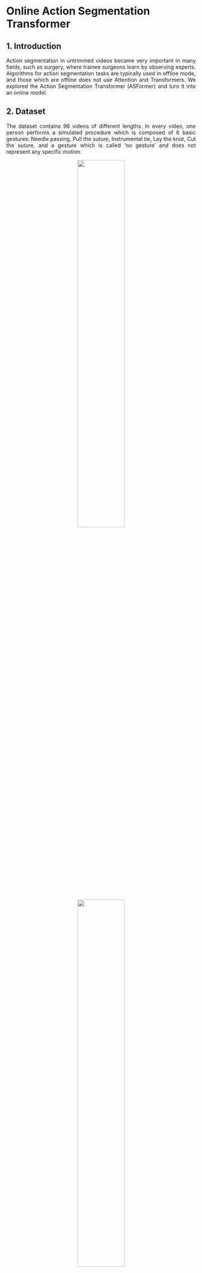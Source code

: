 # Online Action Segmentation Transformer

## 1. Introduction
<p align="justify">
Action segmentation in untrimmed videos became very important in many fields, such as surgery, where trainee surgeons learn by observing experts.
Algorithms for action segmentation tasks are typically used in offline mode, and those which are offline does not use Attention and Transformers.
We explored the Action Segmentation Transformer (ASFormer) and turn it into an online model.
</p>

## 2. Dataset
<p align="justify">
The dataset contains 96 videos of different lengths. In every video, one person performs a simulated procedure which is composed of 6 basic gestures: Needle passing, Pull the suture, Instrumental tie, Lay the knot, Cut the suture, and a gesture which is called ‘no gesture’ and does not represent any specific motion.
</p>

<p align="center" width="100%">
    <img width="50%" src="https://user-images.githubusercontent.com/30556126/224326369-a57a9865-c539-4418-823c-2f0e0c1f0ba1.png">
</p>

<p align="center" width="100%">
    <img width="50%" src="https://user-images.githubusercontent.com/30556126/224329116-f08bbe8e-38dc-433c-82e9-fd368e8c6643.png">
</p>

## 3. Architecture
### 3.1. Architecture Description
<p align="justify"> 
ASFormer is a transformer-based architecture designed specifically for action segmentation tasks. While transformers have had significant breakthroughs in natural language processing, they have been less commonly used for video tasks, especially with action segmentation tasks. The challenges in action segmentation tasks that ASFormer aims to address are:

- **Lack of inductive biases** - Usually, transformer models requires a lot of data in order to achieve good results, and the action segmentation task is known for its small-size datasets, which causes the lack of inductive bias. To address this issue, additional temporal convolutions were applied (Dilated Conv) in each layer used as inductive priors, utilizing the temporal structure of the problem.
- **Difficulty in forming effective representations** - Due to the long input sequence. Hierarchical self-attention and cross-attention layers were used to address this issue. This representation captures global and local representations, enables high convergence, and reduces total space and time complexity.
- **Does not meet the refinement demand of the action segmentation task** - To address this issue, additional decoders were added. Each decoder uses a cross-attention mechanism to bring in information from the last encoder/decoder.
</p>

<p align="center" width="100%">
    <img width="80%" src="https://user-images.githubusercontent.com/30556126/224336960-c47f50ff-6883-40ba-bac5-7813958d86bb.png">
</p>

## 3.2. Our Adaptation
<p align="justify">
In the original ASFormer, information sharing between frames only occurs through hierarchical self/cross attention. To achieve the online property, and ensure that only future data within a specific window is considered, we zero out all neighboring frames found after the future window.
</p>

<p align="center" width="100%">
    <img width="70%" src="https://user-images.githubusercontent.com/30556126/224334975-843c88aa-06e2-4937-a9d9-d4463b5f6c02.png">
</p>
<p align="justify">
The figure illustrates our adaptation for a future window of size two. Each node in the figure represents a frame, and the number on the node indicates the frame's location in the video length. Each row of nodes represents a level in the hierarchy. The pink nodes in the figure were zeroed out to ensure that only the relevant frames in the future window are considered. Upper: illustrates our adaptation for the frame in the 0-location. Lower: illustrates our adaptation for the frame in the 20-location.
</p>

## 4. Metrics
<p align="justify">
For the segmentation metric, we used the segmental overlaps F1@k where k ∈ {10, 25, 50} and the segmental edit distance score.
For the frame-wise metric, accuracy was used.
</p>

## 5. Results
<p align="justify">
We observed consistent results between the training, validation, and test for the frame-wise metric (accuracy) and the loss, which mainly contained a classification error. The accuracy and loss were improved as the window size increased.
However, the segmentation metric values were less consistent with the window size: The edit distance showed better results for future windows in sizes 7, 15, and 30 than “all future”. Similarly, the F1 metrics also presented the same phenomena. One reason for that may be due to the loss function and the smooth factor that prioritizes the classification error over smoothness and focuses on frame-wise performance. We can see that for the largest sizes, we got much better results than the smallest window sizes, such as 0 and 3, so there is an effect on a small range of window sizes.
We observed that the model converged quickly during training, maybe due to the ASFormer architecture's power or the problem's relatively low complexity. These results present that our online algorithm with limited future window sizes can achieve comparable performance to the offline approach with all future information in this problem.
</p>

(res1)
(res2)
(res3)

## 6. Trade-Off
<p align="justify">
We conducted seven experiments with varying future window sizes: 0s, 0.2s, 0.47s, 0.73s, 1s, 2s, and all-future. We observed a trade-off between the algorithm's performance and the future window size. As the future window size increased, the algorithm's performance improved for the frame-wise metric. However, for segmentation metrics, we found that there is a trade-off for smaller future window sizes. For larger future window sizes, the algorithm's performance did not improve and even worsened.
</p>
(Trade-Off image)


